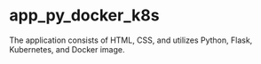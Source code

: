 # app_py_docker_k8s
The application consists of HTML, CSS, and utilizes Python, Flask, Kubernetes, and Docker image.
